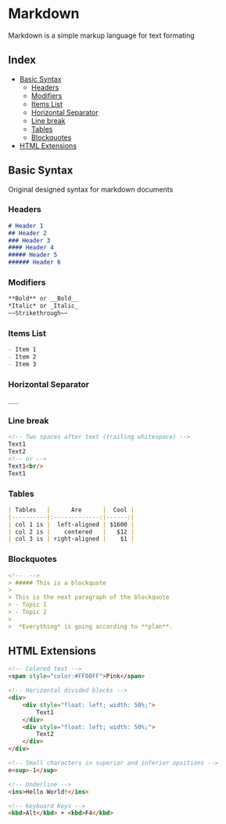 # Markdown

Markdown is a simple markup language for text formating


## Index

* [Basic Syntax](#Basic-Syntax)
    * [Headers](#Headers)
    * [Modifiers](#Modifiers)
    * [Items List](#Items-List)
    * [Horizontal Separator](#Horizontal-Separator)
    * [Line break](#Line-break)
    * [Tables](#Tables)
    * [Blockquotes](#Blockquotes)
* [HTML Extensions](#HTML-Extensions)
    


## Basic Syntax

Original designed syntax for markdown documents

### Headers
```md
# Header 1
## Header 2
### Header 3
#### Header 4
##### Header 5
###### Header 6
```

### Modifiers
<!-- NOT Basic Syntax -->
<!-- <ins>Underline</ins> -->
```md
**Bold** or __Bold__
*Italic* or _Italic_
~~Strikethrough~~
```

### Items List
```md
- Item 1
- Item 2
- Item 3
```

### Horizontal Separator
```md
___
```

### Line break

```md
<!-- Two spaces after text (trailing whitespace) -->
Text1  
Text2
<!-- or -->
Text1<br/>
Text1
```

### Tables
```md
| Tables   |      Are      |  Cool |
|----------|:-------------:|------:|
| col 1 is |  left-aligned | $1600 |
| col 2 is |    centered   |   $12 |
| col 3 is | right-aligned |    $1 |
```

### Blockquotes
```md
<!--  -->
> ##### This is a blockquote
>
> This is the next paragraph of the blockquote
> - Topic 1
> - Topic 2
>
>  *Everything* is going according to **plan**.

```

## HTML Extensions

```md
<!-- Colored text -->
<span style="color:#FF00FF">Pink</span>

<!-- Horizontal divided blocks -->
<div>
    <div style="float: left; width: 50%;">
        Text1
    </div>
    <div style="float: left; width: 50%;">
        Text2
    </div>
</div>

<!-- Small characters in superior and inferior opsitions -->
e<sup>-1</sup>

<!-- Underline -->
<ins>Hello World!</ins>

<!-- Keyboard Keys -->
<kbd>Alt</kbd> + <kbd>F4</kbd>
```